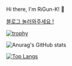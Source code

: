 Hi there, I'm RiGun-K! 👋

<a href='https://rigun.tistory.com/'>블로그 놀러와주세요 ! </a>

[![trophy](https://github-profile-trophy.vercel.app/?username=RiGun-k&theme=discord)](https://github.com/RiGun-K/github-profile-trophy)

![Anurag's GitHub stats](https://github-readme-stats.vercel.app/api?username=RiGun-K&show_icons=true&theme=tokyonight)

[![Top Langs](https://github-readme-stats.vercel.app/api/top-langs/?username=RiGun-K&layout=compact&show_icons=true&theme=tokyonight)](https://github.com/RiGun-K/github-readme-stats)
